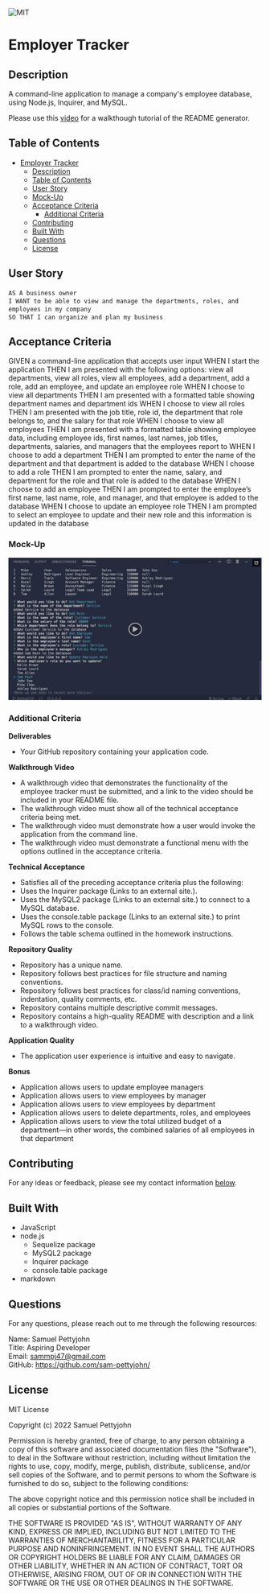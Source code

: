 ![MIT](https://img.shields.io/badge/License-MIT-blue)
# Employer Tracker

## Description

A command-line application to manage a company's employee database, using Node.js, Inquirer, and MySQL.

Please use this [video](TBC) for a walkthough tutorial of the README generator.

## Table of Contents

- [Employer Tracker](#employer-tracker)
  - [Description](#description)
  - [Table of Contents](#table-of-contents)
  - [User Story](#user-story)
  - [Mock-Up](#mock-up)
  - [Acceptance Criteria](#acceptance-criteria)
    - [Additional Criteria](#additional-criteria)
  - [Contributing](#contributing)
  - [Built With](#built-with)
  - [Questions](#questions)
  - [License](#license)

## User Story
~~~
AS A business owner
I WANT to be able to view and manage the departments, roles, and employees in my company
SO THAT I can organize and plan my business
~~~

## Acceptance Criteria

GIVEN a command-line application that accepts user input
WHEN I start the application
THEN I am presented with the following options: view all departments, view all roles, view all employees, add a department, add a role, add an employee, and update an employee role
WHEN I choose to view all departments
THEN I am presented with a formatted table showing department names and department ids
WHEN I choose to view all roles
THEN I am presented with the job title, role id, the department that role belongs to, and the salary for that role
WHEN I choose to view all employees
THEN I am presented with a formatted table showing employee data, including employee ids, first names, last names, job titles, departments, salaries, and managers that the employees report to
WHEN I choose to add a department
THEN I am prompted to enter the name of the department and that department is added to the database
WHEN I choose to add a role
THEN I am prompted to enter the name, salary, and department for the role and that role is added to the database
WHEN I choose to add an employee
THEN I am prompted to enter the employee’s first name, last name, role, and manager, and that employee is added to the database
WHEN I choose to update an employee role
THEN I am prompted to select an employee to update and their new role and this information is updated in the database

### Mock-Up
![image](./assets/images/mysql-mockup.png)


### Additional Criteria

**Deliverables**

- Your GitHub repository containing your application code.

**Walkthrough Video**

- A walkthrough video that demonstrates the functionality of the employee tracker must be submitted, and a link to the video should be included in your README file.
- The walkthrough video must show all of the technical acceptance criteria being met.
- The walkthrough video must demonstrate how a user would invoke the application from the command line.
- The walkthrough video must demonstrate a functional menu with the options outlined in the acceptance criteria.

**Technical Acceptance**

- Satisfies all of the preceding acceptance criteria plus the following:
- Uses the Inquirer package (Links to an external site.).
- Uses the MySQL2 package (Links to an external site.) to connect to a MySQL database.
- Uses the console.table package (Links to an external site.) to print MySQL rows to the console.
- Follows the table schema outlined in the homework instructions.

**Repository Quality**

- Repository has a unique name.
- Repository follows best practices for file structure and naming conventions.
- Repository follows best practices for class/id naming conventions, indentation, quality comments, etc.
- Repository contains multiple descriptive commit messages.
- Repository contains a high-quality README with description and a link to a walkthrough video.

**Application Quality**

- The application user experience is intuitive and easy to navigate.

**Bonus**

- Application allows users to update employee managers
- Application allows users to view employees by manager
- Application allows users to view employees by department
- Application allows users to delete departments, roles, and employees
- Application allows users to view the total utilized budget of a department—in other words, the combined salaries of all employees in that department

## Contributing

For any ideas or feedback, please see my contact information [below](#questions).

## Built With

- JavaScript
- node.js
    - Sequelize package
    - MySQL2 package
    - Inquirer package
    - console.table package
- markdown

## Questions

For any questions, please reach out to me through the following resources:

Name: Samuel Pettyjohn <br>
Title: Aspiring Developer <br>
Email: <sammpj47@gmail.com> <br>
GitHub: <https://github.com/sam-pettyjohn/> <br>

## License

MIT License

Copyright (c) 2022 Samuel Pettyjohn
            
Permission is hereby granted, free of charge, to any person obtaining a copy
of this software and associated documentation files (the "Software"), to deal
in the Software without restriction, including without limitation the rights
to use, copy, modify, merge, publish, distribute, sublicense, and/or sell
copies of the Software, and to permit persons to whom the Software is
furnished to do so, subject to the following conditions:
            
The above copyright notice and this permission notice shall be included in all
copies or substantial portions of the Software.
            
THE SOFTWARE IS PROVIDED "AS IS", WITHOUT WARRANTY OF ANY KIND, EXPRESS OR
IMPLIED, INCLUDING BUT NOT LIMITED TO THE WARRANTIES OF MERCHANTABILITY,
FITNESS FOR A PARTICULAR PURPOSE AND NONINFRINGEMENT. IN NO EVENT SHALL THE
AUTHORS OR COPYRIGHT HOLDERS BE LIABLE FOR ANY CLAIM, DAMAGES OR OTHER
LIABILITY, WHETHER IN AN ACTION OF CONTRACT, TORT OR OTHERWISE, ARISING FROM,
OUT OF OR IN CONNECTION WITH THE SOFTWARE OR THE USE OR OTHER DEALINGS IN THE
SOFTWARE. 